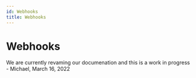 ```yaml
---
id: Webhooks
title: Webhooks
---
```


# Webhooks

We are currently revaming our documenation and this is a work in progress - Michael, March 16, 2022
